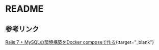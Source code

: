# README

## 参考リンク
[Rails 7 + MySQLの環境構築をDocker composeで作る](https://qiita.com/croquette0212/items/7b99d9339fd773ddf20b){:target="_blank"}

